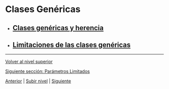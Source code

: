 # Clases Genéricas

- ## [Clases genéricas y herencia](u1genericClassesAndInheritance/README.md)
- ## [Limitaciones de las clases genéricas](u2genericClassesLimitations/README.md)


---

[Volver al nivel superior](../README.md)

[Siguiente sección: Parámetros Limitados](../u2boundedTypeParameters/README.md)


[Anterior](../README.md) | [Subir nivel](../README.md) | [Siguiente](../u2boundedTypeParameters/README.md)
